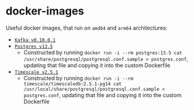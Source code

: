 # docker-images

Useful docker images, that run on `amd64` and `arm64` architectures:

- [`Kafka v0.10.0.1`](kafka/v0.10.0.1/Dockerfile)
- [`Postgres v13.5`](postgres/v13.5/Dockerfile)
  - Constructed by running `docker run -i --rm postgres:13.5 cat /usr/share/postgresql/postgresql.conf.sample > postgres.conf`, updating that file and copying it into the custom Dockerfile
- [`Timescale v2.5.1`]()
  - Constructed by running `docker run -i --rm timescale/timescaledb:2.5.1-pg14 cat /usr/local/share/postgresql/postgresql.conf.sample > postgres.conf`, updating that file and copying it into the custom Dockerfile

